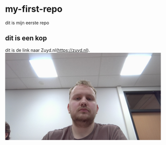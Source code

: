 # my-first-repo

dit is mijn eerste repo
## dit is een kop
dit is de link naar Zuyd.nl(https://zuyd.nl).
![my picture](WIN_20250213_11_33_48_Pro.jpg)
